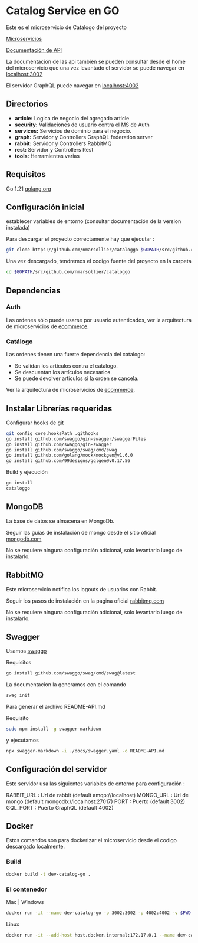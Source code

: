 <!-- cSpell:language es -->

# Catalog Service en GO

Este es el microservicio de Catalogo del proyecto

[Microservicios](https://github.com/nmarsollier/ecommerce)

[Documentación de API](./README-API.md)

La documentación de las api también se pueden consultar desde el home del microservicio
que una vez levantado el servidor se puede navegar en [localhost:3002](http://localhost:3002/docs/index.html)

El servidor GraphQL puede navegar en [localhost:4002](http://localhost:4002/)

## Directorios

- **article:** Logica de negocio del agregado article
- **security:** Validaciones de usuario contra el MS de Auth
- **services:** Servicios de dominio para el negocio.
- **graph:** Servidor y Controllers GraphQL federation server
- **rabbit:** Servidor y Controllers RabbitMQ
- **rest:** Servidor y Controllers Rest
- **tools:** Herramientas varias

## Requisitos

Go 1.21 [golang.org](https://golang.org/doc/install)

## Configuración inicial

establecer variables de entorno (consultar documentación de la version instalada)

Para descargar el proyecto correctamente hay que ejecutar :

```bash
git clone https://github.com/nmarsollier/cataloggo $GOPATH/src/github.com/nmarsollier/cataloggo
```

Una vez descargado, tendremos el codigo fuente del proyecto en la carpeta

```bash
cd $GOPATH/src/github.com/nmarsollier/cataloggo
```

## Dependencias

### Auth

Las ordenes sólo puede usarse por usuario autenticados, ver la arquitectura de microservicios de [ecommerce](https://github.com/nmarsollier/ecommerce).

### Catálogo

Las ordenes tienen una fuerte dependencia del catalogo:

- Se validan los artículos contra el catalogo.
- Se descuentan los artículos necesarios.
- Se puede devolver articulos si la orden se cancela.

Ver la arquitectura de microservicios de [ecommerce](https://github.com/nmarsollier/ecommerce).

## Instalar Librerías requeridas

Configurar hooks de git

```bash
git config core.hooksPath .githooks
go install github.com/swaggo/gin-swagger/swaggerFiles
go install github.com/swaggo/gin-swagger
go install github.com/swaggo/swag/cmd/swag
go install github.com/golang/mock/mockgen@v1.6.0
go install github.com/99designs/gqlgen@v0.17.56
```

Build y ejecución

```bash
go install
cataloggo
```

## MongoDB

La base de datos se almacena en MongoDb.

Seguir las guías de instalación de mongo desde el sitio oficial [mongodb.com](https://www.mongodb.com/download-center#community)

No se requiere ninguna configuración adicional, solo levantarlo luego de instalarlo.

## RabbitMQ

Este microservicio notifica los logouts de usuarios con Rabbit.

Seguir los pasos de instalación en la pagina oficial [rabbitmq.com](https://www.rabbitmq.com/)

No se requiere ninguna configuración adicional, solo levantarlo luego de instalarlo.

## Swagger

Usamos [swaggo](https://github.com/swaggo/swag)

Requisitos

```bash
go install github.com/swaggo/swag/cmd/swag@latest
```

La documentacion la generamos con el comando

```bash
swag init
```

Para generar el archivo README-API.md

Requisito

```bash
sudo npm install -g swagger-markdown
```

y ejecutamos

```bash
npx swagger-markdown -i ./docs/swagger.yaml -o README-API.md
```

## Configuración del servidor

Este servidor usa las siguientes variables de entorno para configuración :

RABBIT_URL : Url de rabbit (default amqp://localhost)
MONGO_URL : Url de mongo (default mongodb://localhost:27017)
PORT : Puerto (default 3002)
GQL_PORT : Puerto GraphQL (default 4002)

## Docker

Estos comandos son para dockerizar el microservicio desde el codigo descargado localmente.

### Build

```bash
docker build -t dev-catalog-go .
```

### El contenedor

Mac | Windows

```bash
docker run -it --name dev-catalog-go -p 3002:3002 -p 4002:4002 -v $PWD:/go/src/github.com/nmarsollier/cataloggo dev-catalog-go
```

Linux

```bash
docker run -it --add-host host.docker.internal:172.17.0.1 --name dev-catalog-go -p 3002:3002 -p 4002:4002 -v $PWD:/go/src/github.com/nmarsollier/cataloggo dev-catalog-go
```
